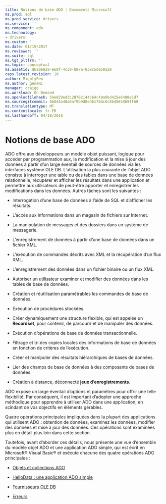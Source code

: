 ```yaml
---
title: Notions de base ADO | Documents Microsoft
ms.prod: sql
ms.prod_service: drivers
ms.service: ''
ms.component: ado
ms.technology:
- drivers
ms.custom: ''
ms.date: 01/19/2017
ms.reviewer: ''
ms.suite: sql
ms.tgt_pltfrm: ''
ms.topic: conceptual
ms.assetid: d6a66928-e68f-4c38-b87a-838c5de50a28
caps.latest.revision: 10
author: MightyPen
ms.author: genemi
manager: craigg
ms.workload: On Demand
ms.openlocfilehash: 54e829ed3c28702144c64c49a9bd425e6488e5d7
ms.sourcegitcommit: bb044a48a6af9b9d8edb178dc8c8bd5658b9ff68
ms.translationtype: MT
ms.contentlocale: fr-FR
ms.lasthandoff: 04/18/2018
---
```

# <a name="ado-fundamentals"></a>Notions de base ADO
ADO offre aux développeurs un modèle objet puissant, logique pour accéder par programmation aux, la modification et la mise à jour des données à partir d’un large éventail de sources de données via les interfaces système OLE DB. L’utilisation la plus courante de l’objet ADO consiste à interroger une table ou des tables dans une base de données relationnelle, récupérer et afficher les résultats dans une application et permettre aux utilisateurs de peut-être apporter et enregistrer les modifications dans les données. Autres tâches sont les suivantes :  
  
-   Interrogation d’une base de données à l’aide de SQL et d’afficher les résultats.  
  
-   L’accès aux informations dans un magasin de fichiers sur Internet.  
  
-   La manipulation de messages et des dossiers dans un système de messagerie.  
  
-   L’enregistrement de données à partir d’une base de données dans un fichier XML.  
  
-   L’exécution de commandes décrits avec XML et la récupération d’un flux XML.  
  
-   L’enregistrement des données dans un fichier binaire ou un flux XML.  
  
-   Autoriser un utilisateur examiner et modifier des données dans les tables de base de données.  
  
-   Création et réutilisation paramétrables les commandes de base de données.  
  
-   Exécution de procédures stockées.  
  
-   Créer dynamiquement une structure flexible, qui est appelée un **Recordset**, pour contenir, de parcourir et de manipuler des données.  
  
-   Exécution d’opérations de base de données transactionnelle.  
  
-   Filtrage et tri des copies locales des informations de base de données en fonction de critères de l’exécution.  
  
-   Créer et manipuler des résultats hiérarchiques de bases de données.  
  
-   Lier des champs de base de données à des composants de bases de données.  
  
-   Création à distance, déconnecté **jeux d’enregistrements**.  
  
 ADO expose un large éventail d’options et paramètres pour offrir une telle flexibilité. Par conséquent, il est important d’adopter une approche méthodique pour apprendre à utiliser ADO dans une application, en scindant de vos objectifs en éléments gérables.  
  
 Quatre opérations principales impliquées dans la plupart des applications qui utilisent ADO : obtention de données, examinez les données, modifier des données et mise à jour des données. Ces opérations sont examinées plus en détail plus loin dans cette section.  
  
 Toutefois, avant d’aborder ces détails, nous présente une vue d’ensemble du modèle objet ADO et une application ADO simple, qui est écrit en Microsoft® Visual Basic® et exécute chacune des quatre opérations ADO principales :  
  
-   [Objets et collections ADO](../../../ado/guide/data/ado-objects-and-collections.md)  
  
-   [HelloData : une application ADO simple](../../../ado/guide/data/hellodata-a-simple-ado-application.md)  
  
-   [Fournisseurs OLE DB](../../../ado/guide/data/ole-db-providers-ado.md)  
  
-   [Erreurs](../../../ado/guide/data/errors-ado.md)
